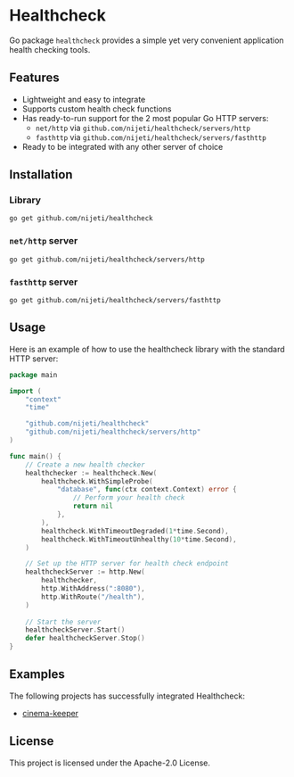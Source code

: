 # Healthcheck

Go package `healthcheck` provides a simple yet very convenient application health checking tools.

## Features

- Lightweight and easy to integrate
- Supports custom health check functions
- Has ready-to-run support for the 2 most popular Go HTTP servers:
  - `net/http` via `github.com/nijeti/healthcheck/servers/http`
  - `fasthttp` via `github.com/nijeti/healthcheck/servers/fasthttp`
- Ready to be integrated with any other server of choice

## Installation

### Library
```shell
go get github.com/nijeti/healthcheck
```

### `net/http` server
```shell
go get github.com/nijeti/healthcheck/servers/http
```

### `fasthttp` server
```shell
go get github.com/nijeti/healthcheck/servers/fasthttp
```

## Usage

Here is an example of how to use the healthcheck library with the standard HTTP server:

```go
package main

import (
	"context"
	"time"

	"github.com/nijeti/healthcheck"
	"github.com/nijeti/healthcheck/servers/http"
)

func main() {
	// Create a new health checker
	healthchecker := healthcheck.New(
		healthcheck.WithSimpleProbe(
			"database", func(ctx context.Context) error {
				// Perform your health check
				return nil
			},
		),
		healthcheck.WithTimeoutDegraded(1*time.Second),
		healthcheck.WithTimeoutUnhealthy(10*time.Second),
	)

	// Set up the HTTP server for health check endpoint 
	healthcheckServer := http.New(
		healthchecker,
		http.WithAddress(":8080"),
		http.WithRoute("/health"),
	)
	
	// Start the server
	healthcheckServer.Start()
	defer healthcheckServer.Stop()
}

```

## Examples

The following projects has successfully integrated Healthcheck:

- [cinema-keeper](https://github.com/NiJeTi/cinema-keeper)

## License

This project is licensed under the Apache-2.0 License.
